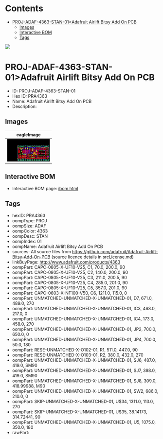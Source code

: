 



Contents
========

* [PROJ-ADAF-4363-STAN-01>Adafruit Airlift Bitsy Add On PCB](#proj-adaf-4363-stan-01adafruit-airlift-bitsy-add-on-pcb)
	* [Images](#images)
	* [Interactive BOM](#interactive-bom)
	* [Tags](#tags)
  
![][im]
# PROJ-ADAF-4363-STAN-01>Adafruit Airlift Bitsy Add On PCB

- ID: PROJ-ADAF-4363-STAN-01
- Hex ID: PRA4363
- Name: Adafruit Airlift Bitsy Add On PCB
- Description: 

## Images
  
  

|eagleImage|
| :---: |
|[![eagleImage](eagleImage_140.png)](eagleImage_600.png)|

## Interactive BOM

- Interactive BOM page: [ibom.html](kicad/bom/ibom.html)

## Tags

- hexID: PRA4363
- oompType: PROJ
- oompSize: ADAF
- oompColor: 4363
- oompDesc: STAN
- oompIndex: 01
- oompName: Adafruit Airlift Bitsy Add On PCB
- sources: All source files from https://github.com/adafruit/Adafruit-Airlift-Bitsy-Add-On-PCB (source licence details in srcLicense.md)
- linkBuyPage: http://www.adafruit.com/products/4363
- oompPart: CAPC-0805-X-UF10-V25, C1, 70.0, 200.0, 90
- oompPart: CAPC-0805-X-UF10-V25, C2, 140.0, 200.0, 90
- oompPart: CAPC-0805-X-UF10-V25, C3, 211.0, 200.5, 90
- oompPart: CAPC-0805-X-UF10-V25, C4, 285.0, 201.0, 90
- oompPart: CAPC-0805-X-UF10-V25, C5, 357.0, 201.0, 90
- oompPart: CAPC-0603-X-NF100-V50, C6, 1211.0, 115.0, 0
- oompPart: UNMATCHED-UNMATCHED-X-UNMATCHED-01, D7, 671.0, 489.0, 270
- oompPart: UNMATCHED-UNMATCHED-X-UNMATCHED-01, IC3, 468.0, 217.0, 0
- oompPart: UNMATCHED-UNMATCHED-X-UNMATCHED-01, IC4, 173.0, 458.0, 270
- oompPart: UNMATCHED-UNMATCHED-X-UNMATCHED-01, JP2, 700.0, 650.0, 0
- oompPart: UNMATCHED-UNMATCHED-X-UNMATCHED-01, JP4, 700.0, 50.0, 180
- oompPart: RESE-UNMATCHED-X-O102-01, R1, 511.0, 447.0, 90
- oompPart: RESE-UNMATCHED-X-O103-01, R2, 380.0, 432.0, 270
- oompPart: UNMATCHED-UNMATCHED-X-UNMATCHED-01, SJ6, 487.0, 419.0, SM90
- oompPart: UNMATCHED-UNMATCHED-X-UNMATCHED-01, SJ7, 398.0, 419.0, SM90
- oompPart: UNMATCHED-UNMATCHED-X-UNMATCHED-01, SJ8, 309.0, 418.99988, M90
- oompPart: UNMATCHED-UNMATCHED-X-UNMATCHED-01, SW2, 686.0, 210.0, 0
- oompPart: SKIP-UNMATCHED-X-UNMATCHED-01, U$34, 1311.0, 113.0, 270
- oompPart: SKIP-UNMATCHED-X-UNMATCHED-01, U$35, 38.14173, 314.72441, 90
- oompPart: UNMATCHED-UNMATCHED-X-UNMATCHED-01, U5, 1075.0, 350.0, 180
- rawPart: 



[im]: eagleImage_450.png
